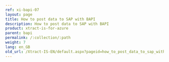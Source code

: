 ```yaml
---
ref: xi-bapi-07
layout: page
title: How to post data to SAP with BAPI
description: How to post data to SAP with BAPI
product: xtract-is-for-azure
parent: bapi
permalink: /:collection/:path
weight: 7
lang: en_GB
old_url: /Xtract-IS-EN/default.aspx?pageid=how_to_post_data_to_sap_with_bapi
---
```

